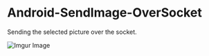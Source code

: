 # Android-SendImage-OverSocket

Sending the selected picture over the socket.

![Imgur Image](https://i.imgur.com/vvOUMKK.jpg)

